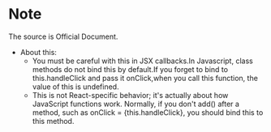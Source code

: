 # Note

The source is Official Document.

- About this:
  - You must be careful with this in JSX callbacks.In Javascript, class methods do not bind this by default.If you forget to bind to this.handleClick and pass it onClick,when you call this function, the value of this is undefined.
  - This is not React-specific behavior; it's actually about how JavaScript functions work. Normally, if you don't add() after a method, such as onClick = {this.handleClick}, you should bind this to this method.
